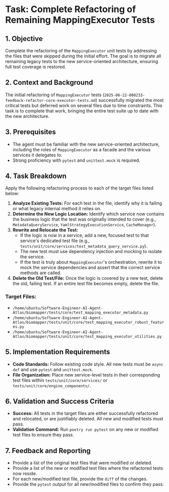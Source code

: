 # Task: Complete Refactoring of Remaining MappingExecutor Tests

## 1. Objective

Complete the refactoring of the `MappingExecutor` unit tests by addressing the files that were skipped during the initial effort. The goal is to migrate all remaining legacy tests to the new service-oriented architecture, ensuring full test coverage is restored.

## 2. Context and Background

The initial refactoring of `MappingExecutor` tests (`2025-06-22-000233-feedback-refactor-core-executor-tests.md`) successfully migrated the most critical tests but deferred work on several files due to time constraints. This task is to complete that work, bringing the entire test suite up to date with the new architecture.

## 3. Prerequisites

- The agent must be familiar with the new service-oriented architecture, including the roles of `MappingExecutor` as a facade and the various services it delegates to.
- Strong proficiency with `pytest` and `unittest.mock` is required.

## 4. Task Breakdown

Apply the following refactoring process to each of the target files listed below:

1.  **Analyze Existing Tests:** For each test in the file, identify why it is failing or what legacy internal method it relies on.
2.  **Determine the New Logic Location:** Identify which service now contains the business logic that the test was originally intended to cover (e.g., `MetadataQueryService`, `YamlStrategyExecutionService`, `CacheManager`).
3.  **Rewrite and Relocate the Test:**
    - If the logic is now in a service, add a new, focused test to that service's dedicated test file (e.g., `tests/unit/core/services/test_metadata_query_service.py`).
    - The new test must use dependency injection and mocking to isolate the service.
    - If the test is truly about `MappingExecutor`'s orchestration, rewrite it to mock the service dependencies and assert that the correct service methods are called.
4.  **Delete the Old Test/File:** Once the logic is covered by a new test, delete the old, failing test. If an entire test file becomes empty, delete the file.

### Target Files:

- `/home/ubuntu/Software-Engineer-AI-Agent-Atlas/biomapper/tests/core/test_mapping_executor_metadata.py`
- `/home/ubuntu/Software-Engineer-AI-Agent-Atlas/biomapper/tests/unit/core/test_mapping_executor_robust_features.py`
- `/home/ubuntu/Software-Engineer-AI-Agent-Atlas/biomapper/tests/unit/core/test_mapping_executor_utilities.py`

## 5. Implementation Requirements

- **Code Standards:** Follow existing code style. All new tests must be `async def` and use `pytest` and `unittest.mock`.
- **File Organization:** Place new service-level tests in their corresponding test files within `tests/unit/core/services/` or `tests/unit/core/engine_components/`.

## 6. Validation and Success Criteria

- **Success:** All tests in the target files are either successfully refactored and relocated, or are justifiably deleted. All new and modified tests must pass.
- **Validation Command:** Run `poetry run pytest` on any new or modified test files to ensure they pass.

## 7. Feedback and Reporting

- Provide a list of the original test files that were modified or deleted.
- Provide a list of the new or modified test files where the refactored tests now reside.
- For each new/modified test file, provide the `diff` of the changes.
- Provide the `pytest` output for all new/modified files to confirm they pass.
